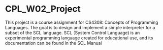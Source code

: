 # CPL_W02_Project
This project is a course assignment for CS4308: Concepts of Programming Languages. The goal is to design and implement a simple interpreter for a subset of the SCL language.  SCL (System Control Language) is an experimental programming language created for educational use, and its documentation can be found in the SCL Manual
